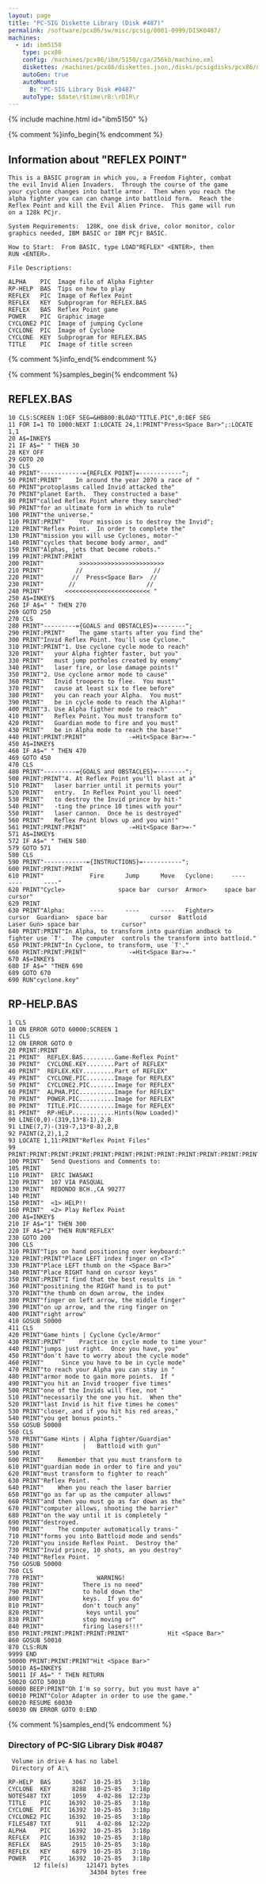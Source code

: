 ```yaml
---
layout: page
title: "PC-SIG Diskette Library (Disk #487)"
permalink: /software/pcx86/sw/misc/pcsig/0001-0999/DISK0487/
machines:
  - id: ibm5150
    type: pcx86
    config: /machines/pcx86/ibm/5150/cga/256kb/machine.xml
    diskettes: /machines/pcx86/diskettes.json,/disks/pcsigdisks/pcx86/diskettes.json
    autoGen: true
    autoMount:
      B: "PC-SIG Library Disk #0487"
    autoType: $date\r$time\rB:\rDIR\r
---
```


{% include machine.html id="ibm5150" %}

{% comment %}info_begin{% endcomment %}

## Information about "REFLEX POINT"

    This is a BASIC program in which you, a Freedom Fighter, combat
    the evil Invid Alien Invaders.  Through the course of the game
    your cyclone changes into battle armor.  Then when you reach the
    alpha fighter you can can change into battloid form.  Reach the
    Reflex Point and kill the Evil Alien Prince.  This game will run
    on a 128k PCjr.
    
    System Requirements:  128K, one disk drive, color monitor, color
    graphics needed, IBM BASIC or IBM PCjr BASIC.
    
    How to Start:  From BASIC, type LOAD"REFLEX" <ENTER>, then
    RUN <ENTER>.
    
    File Descriptions:
    
    ALPHA    PIC  Image file of Alpha Fighter
    RP-HELP  BAS  Tips on how to play
    REFLEX   PIC  Image of Reflex Point
    REFLEX   KEY  Subprogram for REFLEX.BAS
    REFLEX   BAS  Reflex Point game
    POWER    PIC  Graphic image
    CYCLONE2 PIC  Image of jumping Cyclone
    CYCLONE  PIC  Image of Cyclone
    CYCLONE  KEY  Subprogram for REFLEX.BAS
    TITLE    PIC  Image of title screen
{% comment %}info_end{% endcomment %}

{% comment %}samples_begin{% endcomment %}

## REFLEX.BAS

```bas
10 CLS:SCREEN 1:DEF SEG=&HB800:BLOAD"TITLE.PIC",0:DEF SEG
11 FOR I=1 TO 1000:NEXT I:LOCATE 24,1:PRINT"Press<Space Bar>";:LOCATE 1,1
20 A$=INKEY$
21 IF A$=" " THEN 30
28 KEY OFF
29 GOTO 20         
30 CLS
40 PRINT"------------={REFLEX POINT}=------------";
50 PRINT:PRINT"    In around the year 2070 a race of "
60 PRINT"protoplasms called Invid attacked the"
70 PRINT"planet Earth.  They constructed a base"
80 PRINT"called Reflex Point where they searched"
90 PRINT"for an ultimate form in which to rule"
100 PRINT"the universe."
110 PRINT:PRINT"    Your mission is to destroy the Invid";
120 PRINT"Reflex Point.  In order to complete the"
130 PRINT"mission you will use Cyclones, motor-"
140 PRINT"cycles that become body armor, and"
150 PRINT"Alphas, jets that become robots."
199 PRINT:PRINT:PRINT
200 PRINT"          >>>>>>>>>>>>>>>>>>>>>>>>
210 PRINT"         //                    //
220 PRINT"        //  Press<Space Bar>  //
230 PRINT"       //                    //
240 PRINT"      <<<<<<<<<<<<<<<<<<<<<<<< "
250 A$=INKEY$
260 IF A$=" " THEN 270
269 GOTO 250
270 CLS
280 PRINT"---------={GOALS and OBSTACLES}=--------";
290 PRINT:PRINT"    The game starts after you find the"
300 PRINT"Invid Reflex Point. You'll use Cyclone."
310 PRINT:PRINT"1. Use cyclone cycle mode to reach"
320 PRINT"   your Alpha fighter faster, but you"
330 PRINT"   must jump potholes created by enemy"
340 PRINT"   laser fire, or lose damage points!"
350 PRINT"2. Use cyclone armor mode to cause"
360 PRINT"   Invid troopers to flee.  You must"
370 PRINT"   cause at least six to flee before"
380 PRINT"   you can reach your Alpha.  You must"
390 PRINT"   be in cycle mode to reach the Alpha!"
400 PRINT"3. Use Alpha figther mode to reach"
410 PRINT"   Reflex Point. You must transform to"
420 PRINT"   Guardian mode to fire and you must"
430 PRINT"   be in Alpha mode to reach the base!"
440 PRINT:PRINT:PRINT"            -=Hit<Space Bar>=-"
450 A$=INKEY$
460 IF A$=" " THEN 470
469 GOTO 450
470 CLS
480 PRINT"---------={GOALS and OBSTACLES}=--------";
500 PRINT:PRINT"4. At Reflex Point you'll blast at a"
510 PRINT"   laser barrier until it permits your"
520 PRINT"   entry.  In Reflex Point you'll need"
530 PRINT"   to destroy the Invid prince by hit-"
540 PRINT"   -ting the prince 10 times with your"
550 PRINT"   laser cannon.  Once he is destroyed"
560 PRINT"   Reflex Point blows up and you win!"
561 PRINT:PRINT:PRINT"            -=Hit<Space Bar>=-"
571 A$=INKEY$
572 IF A$=" " THEN 580
579 GOTO 571
580 CLS
590 PRINT"------------={INSTRUCTIONS}=-----------";
600 PRINT:PRINT:PRINT
610 PRINT"             Fire      Jump      Move   Cyclone:     ----      ----      ----"
620 PRINT"Cycle>               space bar  cursor  Armor>     space bar            cursor"
629 PRINT
630 PRINT"Alpha:       ----      ----      ----   Fighter>                        cursor  Guardian>  space bar            cursor  Battloid                                Laser Gun> space bar            cursor"
640 PRINT:PRINT"In Alpha, to transform into guardian andback to fighter use `T'.  The computer  controls the transform into battloid."
650 PRINT:PRINT"In Cyclone, to transform, use `T'."
660 PRINT:PRINT:PRINT"            -=Hit<Space Bar>=-"
670 A$=INKEY$
680 IF A$=" "THEN 690
689 GOTO 670
690 RUN"cyclone.key"
```

## RP-HELP.BAS

```bas
1 CLS
10 ON ERROR GOTO 60000:SCREEN 1
11 CLS
12 ON ERROR GOTO 0
20 PRINT:PRINT
21 PRINT"  REFLEX.BAS.........Game-Reflex Point"
30 PRINT"  CYCLONE.KEY........Part of REFLEX"
40 PRINT"  REFLEX.KEY.........Part of REFLEX"
49 PRINT"  CYCLONE.PIC........Image for REFLEX"
50 PRINT"  CYCLONE2.PIC.......Image for REFLEX"
60 PRINT"  ALPHA.PIC..........Image for REFLEX"
70 PRINT"  POWER.PIC..........Image for REFLEX"
80 PRINT"  TITLE.PIC..........Image for REFLEX"
81 PRINT"  RP-HELP............Hints(Now Loaded)"
90 LINE(0,0)-(319,13*8-1),2,B
91 LINE(7,7)-(319-7,13*8-8),2,B
92 PAINT(2,2),1,2
93 LOCATE 1,11:PRINT"Reflex Point Files"
99 PRINT:PRINT:PRINT:PRINT:PRINT:PRINT:PRINT:PRINT:PRINT:PRINT:PRINT:PRINT:PRINT
100 PRINT"  Send Questions and Comments to:
105 PRINT
110 PRINT"  ERIC IWASAKI
120 PRINT"  107 VIA PASQUAL
130 PRINT"  REDONDO BCH.,CA 90277
140 PRINT
150 PRINT"  <1> HELP!!
160 PRINT"  <2> Play Reflex Point
200 A$=INKEY$
210 IF A$="1" THEN 300
220 IF A$="2" THEN RUN"REFLEX"
230 GOTO 200
300 CLS
310 PRINT"Tips on hand positioning over keyboard:"
320 PRINT:PRINT"Place LEFT index finger on <T>"
330 PRINT"Place LEFT thumb on the <Space Bar>"
340 PRINT"Place RIGHT hand on cursor keys"
350 PRINT:PRINT"I find that the best results in "
360 PRINT"positining the RIGHT hand is to put"
370 PRINT"the thumb on down arrow, the index
380 PRINT"finger on left arrow, the middle finger"
390 PRINT"on up arrow, and the ring finger on "
400 PRINT"right arrow"
410 GOSUB 50000
411 CLS
420 PRINT"Game hints | Cyclone Cycle/Armor"
430 PRINT:PRINT"    Practice in cycle mode to time your"
440 PRINT"jumps just right.  Once you have, you"
450 PRINT"don't have to worry about the cycle mode"
460 PRINT"     Since you have to be in cycle mode"
470 PRINT"to reach your Alpha you can stay in "
480 PRINT"armor mode to gain more points.  If "
490 PRINT"you hit an Invid trooper five times"
500 PRINT"one of the Invids will flee, not "
510 PRINT"necessarily the one you hit.  When the"
520 PRINT"last Invid is hit five times he comes"
530 PRINT"closer, and if you hit his red areas,"
540 PRINT"you get bonus points."
550 GOSUB 50000
560 CLS
570 PRINT"Game Hints | Alpha fighter/Guardian"
580 PRINT"           |   Battloid with gun"
590 PRINT
600 PRINT"    Remember that you must transform to
610 PRINT"guardian mode in order to fire and you"
620 PRINT"must transform to fighter to reach"
630 PRINT"Reflex Point.  "
640 PRINT"    When you reach the laser barrier
650 PRINT"go as far up as the computer allows"
660 PRINT"and then you must go as far down as the"
670 PRINT"computer allows, shooting the barrier"
680 PRINT"on the way until it is completely "
690 PRINT"destroyed.
700 PRINT"    The computer automatically trans-"
710 PRINT"forms you into Battloid mode and sends"
720 PRINT"you inside Reflex Point.  Destroy the"
730 PRINT"Invid prince, 10 shots, an you destroy"
740 PRINT"Reflex Point.  "
750 GOSUB 50000
760 CLS
770 PRINT"               WARNING!
780 PRINT"           There is no need"
790 PRINT"           to hold down the"
800 PRINT"           keys.  If you do"
810 PRINT"           don't touch any"
820 PRINT"            keys until you"
830 PRINT"           stop moving or"
840 PRINT"           firing lasers!!!"
850 PRINT:PRINT:PRINT:PRINT:PRINT"           Hit <Space Bar>"
860 GOSUB 50010
870 CLS:RUN
9999 END
50000 PRINT:PRINT:PRINT"Hit <Space Bar>"
50010 A$=INKEY$
50011 IF A$=" " THEN RETURN
50020 GOTO 50010
60000 BEEP:PRINT"Oh I'm so sorry, but you must have a"
60010 PRINT"Color Adapter in order to use the game."
60020 RESUME 60030
60030 ON ERROR GOTO 0:END
```

{% comment %}samples_end{% endcomment %}

### Directory of PC-SIG Library Disk #0487

     Volume in drive A has no label
     Directory of A:\

    RP-HELP  BAS      3067  10-25-85   3:18p
    CYCLONE  KEY      8288  10-25-85   3:18p
    NOTES487 TXT      1059   4-02-86  12:23p
    TITLE    PIC     16392  10-25-85   3:18p
    CYCLONE  PIC     16392  10-25-85   3:18p
    CYCLONE2 PIC     16392  10-25-85   3:18p
    FILES487 TXT       911   4-02-86  12:22p
    ALPHA    PIC     16392  10-25-85   3:18p
    REFLEX   PIC     16392  10-25-85   3:18p
    REFLEX   BAS      2915  10-25-85   3:18p
    REFLEX   KEY      6879  10-25-85   3:18p
    POWER    PIC     16392  10-25-85   3:18p
           12 file(s)     121471 bytes
                           34304 bytes free
